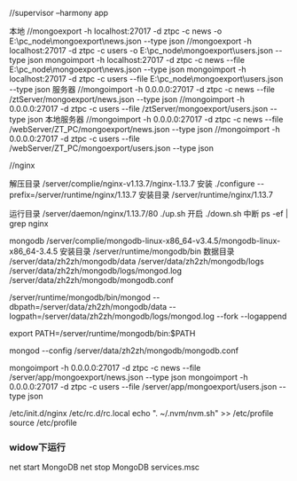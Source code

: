 //supervisor –harmony app


本地
//mongoexport -h localhost:27017 -d ztpc -c news -o E:\pc_node\mongoexport\news.json --type json
//mongoexport -h localhost:27017 -d ztpc -c users -o E:\pc_node\mongoexport\users.json --type json
mongoimport -h localhost:27017 -d ztpc -c news --file E:\pc_node\mongoexport\news.json --type json
mongoimport -h localhost:27017 -d ztpc -c users --file E:\pc_node\mongoexport\users.json --type json
服务器
//mongoimport -h 0.0.0.0:27017 -d ztpc -c news --file /ztServer/mongoexport/news.json --type json
//mongoimport -h 0.0.0.0:27017 -d ztpc -c users --file /ztServer/mongoexport/users.json --type json
本地服务器
//mongoimport -h 0.0.0.0:27017 -d ztpc -c news --file /webServer/ZT_PC/mongoexport/news.json --type json
//mongoimport -h 0.0.0.0:27017 -d ztpc -c users --file /webServer/ZT_PC/mongoexport/users.json --type json

//nginx

解压目录 /server/complie/nginx-v1.13.7/nginx-1.13.7
安装 ./configure --prefix=/server/runtime/nginx/1.13.7
安装目录 /server/runtime/nginx/1.13.7

运行目录 /server/daemon/nginx/1.13.7/80
./up.sh 开启
./down.sh 中断
ps -ef | grep nginx

mongodb
/server/complie/mongodb-linux-x86_64-v3.4.5/mongodb-linux-x86_64-3.4.5
安装目录 /server/runtime/mongodb/bin
数据目录 /server/data/zh2zh/mongodb/data
        /server/data/zh2zh/mongodb/logs
        /server/data/zh2zh/mongodb/logs/mongod.log
        /server/data/zh2zh/mongodb/mongodb.conf

/server/runtime/mongodb/bin/mongod --dbpath=/server/data/zh2zh/mongodb/data --logpath=/server/data/zh2zh/mongodb/logs/mongod.log --fork --logappend

export PATH=/server/runtime/mongodb/bin:$PATH

mongod --config /server/data/zh2zh/mongodb/mongodb.conf

mongoimport -h 0.0.0.0:27017 -d ztpc -c news --file /server/app/mongoexport/news.json --type json
mongoimport -h 0.0.0.0:27017 -d ztpc -c users --file /server/app/mongoexport/users.json --type json

/etc/init.d/nginx
/etc/rc.d/rc.local
echo ". ~/.nvm/nvm.sh" >> /etc/profile
source /etc/profile

### widow下运行
net start MongoDB
net stop MongoDB
services.msc